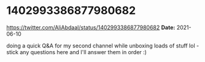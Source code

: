 # 1402993386877980682
https://twitter.com/AliAbdaal/status/1402993386877980682
**Date:** 2021-06-10

doing a quick Q&A for my second channel while unboxing loads of stuff lol - stick any questions here and I'll answer them in order :)
